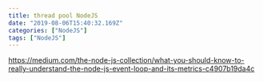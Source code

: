 ```yaml
---
title: thread pool NodeJS
date: "2019-08-06T15:40:32.169Z"
categories: ["NodeJS"]
tags: ["NodeJS"]
---
```


https://medium.com/the-node-js-collection/what-you-should-know-to-really-understand-the-node-js-event-loop-and-its-metrics-c4907b19da4c